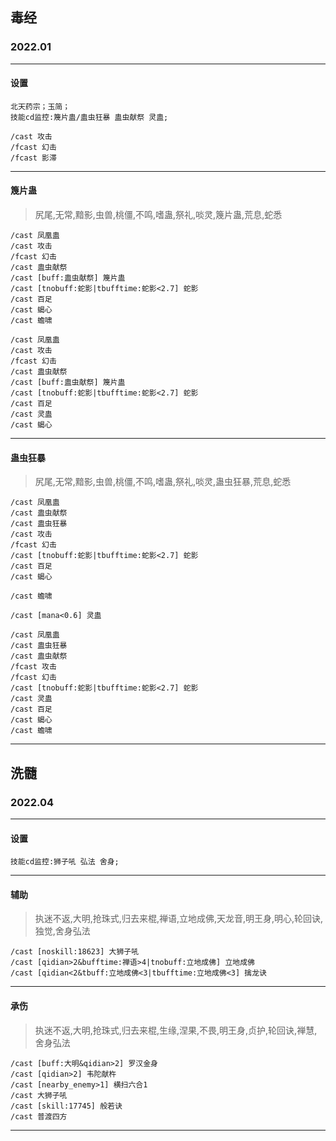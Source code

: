 
## 毒经
### 2022.01

---
#### 设置

```
北天药宗；玉简；
技能cd监控:篾片蛊/蛊虫狂暴 蛊虫献祭 灵蛊;

/cast 攻击
/fcast 幻击
/fcast 影滞
```
---
#### 篾片蛊

> 尻尾,无常,黯影,虫兽,桃僵,不鸣,嗜蛊,祭礼,啖灵,篾片蛊,荒息,蛇悉

```
/cast 凤凰蛊
/cast 攻击
/fcast 幻击
/cast 蛊虫献祭
/cast [buff:蛊虫献祭] 篾片蛊
/cast [tnobuff:蛇影|tbufftime:蛇影<2.7] 蛇影
/cast 百足
/cast 蝎心
/cast 蟾啸
```

```
/cast 凤凰蛊
/cast 攻击
/fcast 幻击
/cast 蛊虫献祭
/cast [buff:蛊虫献祭] 篾片蛊
/cast [tnobuff:蛇影|tbufftime:蛇影<2.7] 蛇影
/cast 百足
/cast 灵蛊
/cast 蝎心
```

---
#### 蛊虫狂暴

> 尻尾,无常,黯影,虫兽,桃僵,不鸣,嗜蛊,祭礼,啖灵,蛊虫狂暴,荒息,蛇悉

```
/cast 凤凰蛊
/cast 蛊虫献祭
/cast 蛊虫狂暴
/cast 攻击
/fcast 幻击
/cast [tnobuff:蛇影|tbufftime:蛇影<2.7] 蛇影
/cast 百足
/cast 蝎心

/cast 蟾啸

/cast [mana<0.6] 灵蛊
```

```
/cast 凤凰蛊
/cast 蛊虫狂暴
/cast 蛊虫献祭
/fcast 攻击
/fcast 幻击
/cast [tnobuff:蛇影|tbufftime:蛇影<2.7] 蛇影
/cast 灵蛊
/cast 百足
/cast 蝎心
/cast 蟾啸
```
---





## 洗髓
### 2022.04

---
#### 设置
```
技能cd监控:狮子吼 弘法 舍身;
```
---
#### 辅助


> 执迷不返,大明,抢珠式,归去来棍,禅语,立地成佛,天龙音,明王身,明心,轮回诀,独觉,舍身弘法

```
/cast [noskill:18623] 大狮子吼
/cast [qidian>2&bufftime:禅语>4|tnobuff:立地成佛] 立地成佛
/cast [qidian<2&tbuff:立地成佛<3|tbufftime:立地成佛<3] 擒龙诀
```

---
#### 承伤


> 执迷不返,大明,抢珠式,归去来棍,生缘,涅果,不畏,明王身,贞护,轮回诀,禅慧,舍身弘法


```
/cast [buff:大明&qidian>2] 罗汉金身
/cast [qidian>2] 韦陀献杵
/cast [nearby_enemy>1] 横扫六合1
/cast 大狮子吼
/cast [skill:17745] 般若诀
/cast 普渡四方
```
---